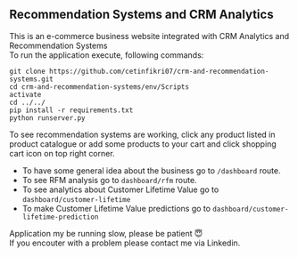 ## Recommendation Systems and CRM Analytics
This is an e-commerce business website integrated with CRM Analytics and Recommendation Systems </br>
To run the application execute, following commands:
```
git clone https://github.com/cetinfikri07/crm-and-recommendation-systems.git
cd crm-and-recommendation-systems/env/Scripts
activate
cd ../../
pip install -r requirements.txt
python runserver.py
```
To see recommendation systems are working, click any product listed in product catalogue or add some products to your cart and click shopping cart icon on top right corner.
- To have some general idea about the business go to ```/dashboard``` route.
- To see RFM analysis go to ```dashboard/rfm``` route.
- To see analytics about Customer Lifetime Value go to ```dashboard/customer-lifetime```  
- To make Customer Lifetime Value predictions go to  ```dashboard/customer-lifetime-prediction```

Application my be running slow, please be patient :innocent: </br>
If you encouter with a problem please contact me via Linkedin.



 

